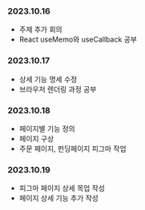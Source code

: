 ### 2023.10.16
- 주제 추가 회의
- React useMemo와 useCallback 공부

### 2023.10.17
- 상세 기능 명세 수정
- 브라우저 렌더링 과정 공부

### 2023.10.18
- 페이지별 기능 정의
- 페이지 구상
- 주문 페이지, 펀딩페이지 피그마 작업

### 2023.10.19
- 피그마 페이지 상세 목업 작성
- 페이지 상세 기능 추가 작성
